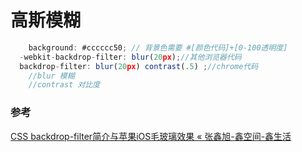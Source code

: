 # 高斯模糊

```jsx
	background: #cccccc50; // 背景色需要 #[颜色代码]+[0-100透明度]
  -webkit-backdrop-filter: blur(20px);//其他浏览器代码
  backdrop-filter: blur(20px) contrast(.5) ;//chrome代码
	//blur 模糊 
	//contrast 对比度
```

### 参考

[CSS backdrop-filter简介与苹果iOS毛玻璃效果 «  张鑫旭-鑫空间-鑫生活](https://www.zhangxinxu.com/wordpress/2019/11/css-backdrop-filter/)